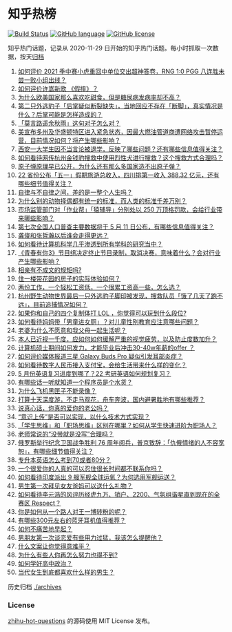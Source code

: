 # 知乎热榜
[![Build Status](https://github.com/ToWeLong/zhihu-hot-questions/workflows/CI/badge.svg)](https://github.com/ToWeLong/zhihu-hot-questions/actions)
[![GitHub language](https://img.shields.io/badge/language-golang-orange.svg)](https://golang.org/)
[![GitHub license](https://img.shields.io/github/license/ToWeLong/zhihu-hot-questions)](https://github.com/ToWeLong/zhihu-hot-questions/blob/main/LICENSE)

知乎热门话题，记录从 2020-11-29 日开始的知乎热门话题。每小时抓取一次数据，按天[归档](./archives)

<!-- BEGIN -->

1. [如何评价 2021 季中赛小虎重回中单位交出超神答卷，RNG 1:0 PGG 八连胜未尝一败小组出线？](https://www.zhihu.com/question/458616540)
1. [如何评价许嵩新歌 《假摔》？](https://www.zhihu.com/question/458607627)
1. [为什么欧美国家那么喜欢吃甜食，但是糖尿病发病率却不高？](https://www.zhihu.com/question/418929439)
1. [第二只外逃豹子「后掌疑似断裂缺失」，当地回应不存在「断脚」，真实情况是什么？后掌可能是怎样造成的？](https://www.zhihu.com/question/458556062)
1. [「莫言路遥余秋雨」这句对子怎么对？](https://www.zhihu.com/question/359189927)
1. [美宣布多州及华盛顿特区进入紧急状态，因最大燃油管道商遭网络攻击暂停运营，目前情况如何？将产生哪些影响？](https://www.zhihu.com/question/458644629)
1. [西安一大学生因不当言论被退学，反映了哪些问题？还有哪些信息值得关注？](https://www.zhihu.com/question/458572630)
1. [如何看待网传杭州金钱豹搜救中使用烈性犬进行搜救？这个搜救方式合理吗？](https://www.zhihu.com/question/458486742)
1. [原子弹原理早已公开，为什么还有那么多国家造不出原子弹？](https://www.zhihu.com/question/435554563)
1. [22 省份公布「五一」假期旅游总收入，四川排第一收入 388.32 亿元，还有哪些细节值得关注？](https://www.zhihu.com/question/458345276)
1. [自律与不自律之间，差的是一整个人生吗？](https://www.zhihu.com/question/441394802)
1. [为什么别的动物择偶都有统一的标准，而人类的标准千差万别？](https://www.zhihu.com/question/457515166)
1. [市场监管部门对「作业帮」「猿辅导」分别处以 250 万顶格罚款，会给行业带来哪些影响？](https://www.zhihu.com/question/458641505)
1. [第七次全国人口普查主要数据将于 5 月 11 日公布，有哪些信息值得关注？](https://www.zhihu.com/question/458484293)
1. [龚俊和张哲瀚以后谁会走得更远？](https://www.zhihu.com/question/455163908)
1. [如何看待计算机科学几乎渗透到所有学科的研究当中？](https://www.zhihu.com/question/458095854)
1. [《青春有你3》节目组决定终止节目录制，取消决赛，意味着什么？会对行业产生哪些影响？](https://www.zhihu.com/question/458522895)
1. [相亲有不成文的规矩吗?](https://www.zhihu.com/question/453068049)
1. [住一楼带花园的房子的实际体验如何？](https://www.zhihu.com/question/24249319)
1. [两份工作，一个轻松工资低，一个很累工资高一些，怎么选？](https://www.zhihu.com/question/63557154)
1. [杭州野生动物世界最后一只外逃豹子脚印被发现，搜救队员「饿了几天了跑不远」，目前追捕情况如何？](https://www.zhihu.com/question/458634493)
1. [如果你和自己的四个复制体打 LOL ，你觉得可以玩到什么段位?](https://www.zhihu.com/question/457009957)
1. [如何看待妈妈带「男童进女厕」？对儿童性别教育应注意哪些问题？](https://www.zhihu.com/question/458384181)
1. [老婆为什么不愿意和我父母一起生活呢？](https://www.zhihu.com/question/458049398)
1. [本人已近视一千度，应如何如何缓解严重的视觉疲劳，以及防止度数加升？](https://www.zhihu.com/question/450542654)
1. [计算机硕士期间如何发力，才能毕业后冲击30-40w年薪的offer ？](https://www.zhihu.com/question/21685930)
1. [如何评价媒体报道三星 Galaxy Buds Pro 疑似引发耳部炎症？](https://www.zhihu.com/question/458557226)
1. [如何看待数字人民币接入支付宝，会给生活带来什么样的变化？](https://www.zhihu.com/question/458629505)
1. [5 月份英语复习进度到哪了？22 考研英语如何规划复习？](https://www.zhihu.com/question/458192092)
1. [有哪些话一听就知道一个程序员是个水货？](https://www.zhihu.com/question/439598096)
1. [为什么飞机黑匣子不能录像？](https://www.zhihu.com/question/458343049)
1. [打算十天深度游，不走马观花，舟车奔波，国内避暑胜地有哪些推荐？](https://www.zhihu.com/question/457778681)
1. [说真心话，你真的爱你的老公吗？](https://www.zhihu.com/question/448481291)
1. [“意识上传”是否可以实现，以什么技术方式实现？](https://www.zhihu.com/question/419475427)
1. [「学生思维」和「职场思维」区别在哪里？如何从学生快速进阶为职场人？](https://www.zhihu.com/question/458341658)
1. [老师常说的“没带就是没写”合理吗？](https://www.zhihu.com/question/457033055)
1. [俄罗斯举行纪念卫国战争胜利 76 周年阅兵，普京致辞：「仇俄情绪的人不容宽恕」，有哪些细节值得关注？](https://www.zhihu.com/question/458555627)
1. [专升本英语怎么考到70或者80分？](https://www.zhihu.com/question/378410037)
1. [一个很爱你的人真的可以忍住很长时间都不联系你吗？](https://www.zhihu.com/question/394874619)
1. [如何看待印度派出 9 艘军舰全球运氧？为何选用军舰运送？](https://www.zhihu.com/question/458210866)
1. [男生第一次拜见女友爸妈可以送什么礼物？](https://www.zhihu.com/question/27197931)
1. [如何看待李元浩的风评历经虎九万、销户、2200、气氛组谐星直到现在的全赛区 Respect？](https://www.zhihu.com/question/458398300)
1. [你是如何从一个路人对王一博转粉的呢？](https://www.zhihu.com/question/453097977)
1. [有哪些300元左右的蓝牙耳机值得推荐？](https://www.zhihu.com/question/458180216)
1. [如何不痛苦地早起？](https://www.zhihu.com/question/22120300)
1. [男朋友第一次谈恋爱有些用力过猛，我该怎么提醒他？](https://www.zhihu.com/question/419802297)
1. [什么文案让你觉得意难平？](https://www.zhihu.com/question/453247567)
1. [为什么有些人你再怎么努力也得不到?](https://www.zhihu.com/question/456122715)
1. [如何学好高中政治？](https://www.zhihu.com/question/20167990)
1. [当代女生到底都喜欢什么样的男生？](https://www.zhihu.com/question/453294124)

<!-- END -->

历史归档 [./archives](./archives)


### License
[zhihu-hot-questions](https://github.com/towelong/zhihu-hot-questions) 的源码使用 MIT License 发布。